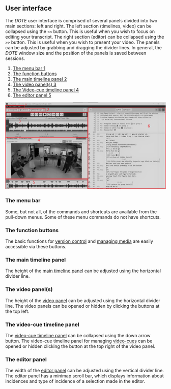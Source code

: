 ## User interface

The _DOTE_ user interface is comprised of several panels divided into two main sections: left and right.
The left section (timelines, video) can be collapsed using the `<<` button.
This is useful when you wish to focus on editing your transcript.
The right section (editor) can be collapsed using the `>>` button.
This is useful when you wish to present your video.
The panels can be adjusted by grabbing and dragging the divider lines.
In general, the _DOTE_ window size and the position of the panels is saved between sessions.

1. [The menu bar 1](#menu)
1. [The function buttons](#function)
1. [The main timeline panel 2](#timeline)
1. [The video panel(s) 3](#video)
1. [The Video-cue timeline panel 4](#media)
1. [The editor panel 5](#editor)

[![DOTE UI](images/UI/UI-simple.png)](images/UI/UI-simple.png)

### The menu bar <a id='menu'></a>

Some, but not all, of the commands and shortcuts are available from the pull-down menus.
Some of these menu commands do not have shortcuts.

### The function buttons <a id='function'></a>

The basic functions for [version control](versioncontrol.md) and [managing media](media.md) are easily accessible via these buttons.

### The main timeline panel <a id='timeline'></a>

The height of the [main timeline panel](timeline.md) can be adjusted using the horizontal divider line.

### The video panel(s) <a id='video'></a>

The height of the [video panel](video.md) can be adjusted using the horizontal divider line.
The video panels can be opened or hidden by clicking the buttons at the top left.

### The video-cue timeline panel <a id='media'></a>

The [video-cue timeline panel](timeline.md#video-cue) can be collapsed using the down arrow button.
The video-cue timeline panel for managing [video-cues](cues.md) can be opened or hidden clicking the button at the top right of the video panel.

### The editor panel <a id='editor'></a>

The width of the [editor panel](transcript.md) can be adjusted using the vertical divider line.
The editor panel has a minimap scroll bar, which displays information about incidences and type of incidence of a selection made in the editor.
